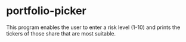 # portfolio-picker
This program enables the user to enter a risk level (1-10) and prints the tickers of those share that are most suitable.
